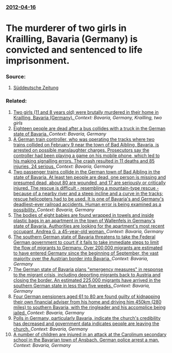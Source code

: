 ### [2012-04-16](/news/2012/04/16/index.md)

# The murderer of two girls in Krailling, Bavaria (Germany) is convicted and sentenced to life imprisonment. 




### Source:

1. [Süddeutsche Zeitung](http://www.sueddeutsche.de/muenchen/urteil-im-krailling-prozess-lebenslang-fuer-alle-1.1334216)

### Related:

1. [Two girls (11 and 8 years old) were brutally murdered in their home in Krailling, Bavaria (Germany). ](/news/2011/03/24/two-girls-11-and-8-years-old-were-brutally-murdered-in-their-home-in-krailling-bavaria-germany.md) _Context: Bavaria, Germany, Krailling, two girls_
2. [Eighteen people are dead after a bus collides with a truck in the German state of Bavaria. ](/news/2017/07/3/eighteen-people-are-dead-after-a-bus-collides-with-a-truck-in-the-german-state-of-bavaria.md) _Context: Bavaria, Germany_
3. [ A German train controller, who was operating the tracks where two trains collided on February 9 near the town of Bad Aibling, Bavaria, is arrested on possible manslaughter charges. Prosecutors say the controller had been playing a game on his mobile phone, which led to his making signalling errors. The crash resulted in 11 deaths and 85 injuries, 24 serious. ](/news/2016/04/12/a-german-train-controller-who-was-operating-the-tracks-where-two-trains-collided-on-february-9-near-the-town-of-bad-aibling-bavaria-is-a.md) _Context: Bavaria, Germany_
4. [Two passenger trains collide in the German town of Bad Aibling in the state of Bavaria. At least ten people are dead, one person is missing and presumed dead, about 80 are wounded, and 17 are seriously or critically injured. The rescue is difficult - resembling a mountain-type rescue - because of a nearby river and a steep incline and a curve in the tracks; rescue helicopters had to be used. It is one of Bavaria's and Germany's deadliest-ever railroad accidents. Human error is being examined as a possibility. ](/news/2016/02/9/two-passenger-trains-collide-in-the-german-town-of-bad-aibling-in-the-state-of-bavaria-at-least-ten-people-are-dead-one-person-is-missing.md) _Context: Bavaria, Germany_
5. [The bodies of eight babies are found wrapped in towels and inside plastic bags in an apartment in the town of Wallenfels in Germany's state of Bavaria. Authorities are looking for the apartment's most recent occupant, Andrea G, a 45-year-old woman. ](/news/2015/11/13/the-bodies-of-eight-babies-are-found-wrapped-in-towels-and-inside-plastic-bags-in-an-apartment-in-the-town-of-wallenfels-in-germany-s-state.md) _Context: Bavaria, Germany_
6. [The southern German state of Bavaria threatens to take the Federal German government to court if it fails to take immediate steps to limit the flow of migrants to Germany. Over 200,000 migrants are estimated to have entered Germany since the beginning of September, the vast majority over the Austrian border into Bavaria. ](/news/2015/10/9/the-southern-german-state-of-bavaria-threatens-to-take-the-federal-german-government-to-court-if-it-fails-to-take-immediate-steps-to-limit-t.md) _Context: Bavaria, Germany_
7. [The German state of Bavaria plans "emergency measures" in response to the migrant crisis, including deporting migrants back to Austria and closing the border. An estimated 225,000 migrants have arrived in the southern German state in less than five weeks. ](/news/2015/10/8/the-german-state-of-bavaria-plans-emergency-measures-in-response-to-the-migrant-crisis-including-deporting-migrants-back-to-austria-and-c.md) _Context: Bavaria, Germany_
8. [Four German pensioners aged 61 to 80 are found guilty of kidnapping their own financial adviser from his home and driving him 450km (280 miles) to southern Bavaria, with the ringleader and his accomplice being jailed. ](/news/2010/03/23/four-german-pensioners-aged-61-to-80-are-found-guilty-of-kidnapping-their-own-financial-adviser-from-his-home-and-driving-him-450km-280-mil.md) _Context: Bavaria, Germany_
9. [Polls in Germany, particularly Bavaria, indicate the church's credibility has decreased and government data indicates people are leaving the church. ](/news/2010/03/22/polls-in-germany-particularly-bavaria-indicate-the-church-s-credibility-has-decreased-and-government-data-indicates-people-are-leaving-the.md) _Context: Bavaria, Germany_
10. [ A number of children are injured in an attack at the Carolinum secondary school in the Bavarian town of Ansbach. German police arrest a man. ](/news/2009/09/17/a-number-of-children-are-injured-in-an-attack-at-the-carolinum-secondary-school-in-the-bavarian-town-of-ansbach-german-police-arrest-a-man.md) _Context: Bavaria, Germany_
